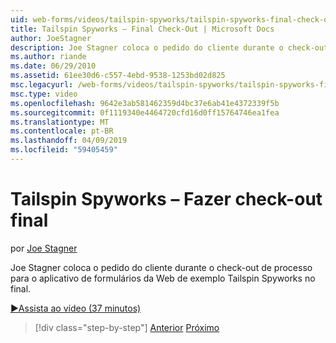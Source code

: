 ```yaml
---
uid: web-forms/videos/tailspin-spyworks/tailspin-spyworks-final-check-out
title: Tailspin Spyworks – Final Check-Out | Microsoft Docs
author: JoeStagner
description: Joe Stagner coloca o pedido do cliente durante o check-out de processo para o aplicativo de formulários da Web de exemplo Tailspin Spyworks no final.
ms.author: riande
ms.date: 06/29/2010
ms.assetid: 61ee30d6-c557-4ebd-9538-1253bd02d825
msc.legacyurl: /web-forms/videos/tailspin-spyworks/tailspin-spyworks-final-check-out
msc.type: video
ms.openlocfilehash: 9642e3ab581462359d4bc37e6ab41e4372339f5b
ms.sourcegitcommit: 0f1119340e4464720cfd16d0ff15764746ea1fea
ms.translationtype: MT
ms.contentlocale: pt-BR
ms.lasthandoff: 04/09/2019
ms.locfileid: "59405459"
---
```

# <a name="tailspin-spyworks---final-check-out"></a>Tailspin Spyworks – Fazer check-out final

por [Joe Stagner](https://github.com/JoeStagner)

Joe Stagner coloca o pedido do cliente durante o check-out de processo para o aplicativo de formulários da Web de exemplo Tailspin Spyworks no final.

[&#9654;Assista ao vídeo (37 minutos)](https://channel9.msdn.com/Blogs/ASP-NET-Site-Videos/tailspin-spyworks-final-check-out)

> [!div class="step-by-step"]
> [Anterior](tailspin-spyworks-migrate-the-shopping-cart.md)
> [Próximo](tailspin-spyworks-adding-user-product-reviews.md)
